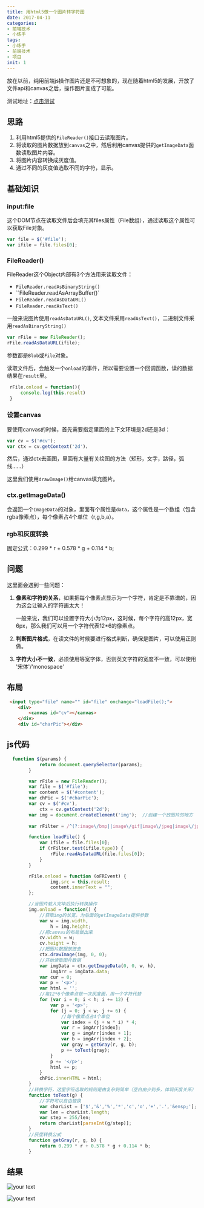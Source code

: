 ```yaml
---
title: 用html5做一个图片转字符图
date: 2017-04-11
categories: 
- 前端技术
- 小练手
tags: 
- 小练手
- 前端技术
- 项目
init: 1
---
```

放在以前，纯用前端js操作图片还是不可想象的，现在随着html5的发展，开放了文件api和canvas之后，操作图片变成了可能。

测试地址：[点击测试](http://hksite.cn/project/img2ch.html)

## 思路

1. 利用html5提供的`FileReader()`接口去读取图片。
2. 将读取的图片数据放到`canvas`之中，然后利用canvas提供的`getImageData`函数读取图片内容。
3. 将图片内容转换成灰度值。
4. 通过不同的灰度值选取不同的字符，显示。

## 基础知识

### input:file

这个DOM节点在读取文件后会填充其files属性（File数组），通过读取这个属性可以获取File对象。

```javascript
var file = $('#file');
var ifile = file.files[0];
```

### FileReader()

FileReader这个Object内部有3个方法用来读取文件：

- `FileReader.readAsBinaryString()`
- ``FileReader.readAsArrayBuffer()`
- `FileReader.readAsDataURL()`
- `FileReader.readAsText()`

一般来说图片使用`readAsDataURL()`, 文本文件采用`readAsText()`，二进制文件采用`readAsBinaryString()`

```javascript
var rFile = new FileReader();
rFile.readAsDataURL(ifile);
```

参数都是`Blob`或`File`对象。

读取文件后，会触发一个`onload`的事件，所以需要设置一个回调函数，读的数据结果在`result`里。

```javascript
 rFile.onload = function(){
	 console.log(this.result)    
 }
```

### 设置canvas

要使用canvas的时候，首先需要指定里面的上下文环境是2d还是3d：

```javascript
var cv = $('#cv');
var ctx = cv.getContext('2d')，
```

然后，通过ctx去画图，里面有大量有关绘图的方法（矩形，文字，路径，弧线……）

这里我们使用`drawImage()`给canvas填充图片。

### ctx.getImageData()

会返回一个`ImageData`的对象，里面有个属性是`data`，这个属性是一个数组（包含rgba像素点），每个像素占4个单位（r,g,b,a）。

### rgb和灰度转换

固定公式：0.299 * r + 0.578 * g + 0.114 * b;

## 问题

这里面会遇到一些问题：

1. **像素和字符的关系**，如果把每个像素点显示为一个字符，肯定是不靠谱的，因为这会让输入的字符画太大！

   一般来说，我们可以设置字符大小为12px，这时候，每个字符的高12px，宽6px，那么我们可以用一个字符代表12*6的像素点。

2. **判断图片格式**，在读文件的时候要进行格式判断，确保是图片，可以使用正则做。

3. **字符大小不一致**，必须使用等宽字体，否则英文字符的宽度不一致，可以使用 '宋体'/'monospace'

## 布局

```html
 <input type="file" name="" id="file" onchange="loadFile();">
    <div>
        <canvas id="cv"></canvas>
    </div>
    <div id="charPic"></div>
```

## js代码

```javascript
  function $(params) {
            return document.querySelector(params);
        }

        var rFile = new FileReader();
        var file = $('#file');
        var content = $('#content');
        var chPic = $('#charPic');
        var cv = $('#cv'),
            ctx = cv.getContext('2d');
        var img = document.createElement('img');  //创建一个放图片的地方
        
        var rFilter = /^(?:image\/bmp||image\/gif|image\/jpeg|image\/jpg|image\/png|image\/svg\+xml|image\/tiff)$/i;

        function loadFile() {
            var ifile = file.files[0];
            if (rFilter.test(ifile.type)) {
                rFile.readAsDataURL(file.files[0]);
            } 
        }

        rFile.onload = function (oFREvent) {
                img.src = this.result;
                content.innerText = "";
        };

        //当图片载入完毕后执行转换操作
        img.onload = function() {
            //获取img的长宽，为后面的getImageData提供参数
            var w = img.width,
                h = img.height;
            //把canvas的布局做出来
            cv.width = w;
            cv.height = h;
            //把图片数据放进去
            ctx.drawImage(img, 0, 0);
            //开始读取图片数据
            var imgData = ctx.getImageData(0, 0, w, h),
                imgArr = imgData.data;
            var cur = 0;
            var p = '<p>';
            var html = '';
            //每12*6个像素点做一次灰度画，用一个字符代替
            for (var i = 0; i < h; i += 12) {
                var p = '<p>';
                for (j = 0; j < w; j += 6) {
                    //每个像素点占4个单位
                    var index = (j + w * i) * 4;
                    var r = imgArr[index];
                    var g = imgArr[index + 1];
                    var b = imgArr[index + 2];
                    var gray = getGray(r, g, b);
                    p += toText(gray);
                }
                p += '</p>';
                html += p;
            }
            chPic.innerHTML = html;
        }
        //转换字符，这里字符选取的规则是由复杂到简单（空白由少到多，体现灰度关系）
        function toText(g) {
            //字符可以自由替换
            var charList = ['$','&','%','*','c','o','+','.','&ensp;'];
            var len = charList.length;
            var step = 255/len;
            return charList[parseInt(g/step)];
        }
        //灰度转换公式
        function getGray(r, g, b) {
            return 0.299 * r + 0.578 * g + 0.114 * b;
        }

```

## 结果

![your text](http://img.hksite.cn/1491824297741)

![your text](http://img.hksite.cn/1491824428651)
